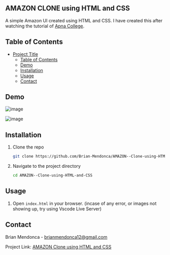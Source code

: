 ## AMAZON CLONE using HTML and CSS

 A simple Amazon UI created using HTML and CSS.  I have created this after watching the tutorial of [Apna College](https://youtu.be/ESnrn1kAD4E?si=BzGi_ATQopDw3L7Y).

## Table of Contents

- [Project Title](#AMAZON-Clone-using-HTML-and-CSS)
  - [Table of Contents](#table-of-contents)
  - [Demo](#demo)
  - [Installation](#installation)
  - [Usage](#usage)
  - [Contact](#contact)

## Demo

![image](https://github.com/user-attachments/assets/eeb75895-ea8b-4c50-86c6-20be780585f4)

![image](https://github.com/user-attachments/assets/0c4d6fcd-ba18-4d61-a42f-090f70acdee6)



## Installation

1. Clone the repo
    ```sh
    git clone https://github.com/Brian-Mendonca/AMAZON--Clone-using-HTML-and-CSS.git
    ```
2. Navigate to the project directory
    ```sh
    cd AMAZON--Clone-using-HTML-and-CSS
    ```

## Usage

1. Open `index.html` in your browser.
   (incase of any error, or images not showing up, try using Vscode Live Server)


## Contact

Brian Mendonca - [brianmendonca12@gmail.com](mailto:brianmendonca12@gmail.com)

Project Link: [AMAZON Clone using HTML and CSS](https://github.com/Brian-Mendonca/AMAZON--Clone-using-HTML-and-CSS)

